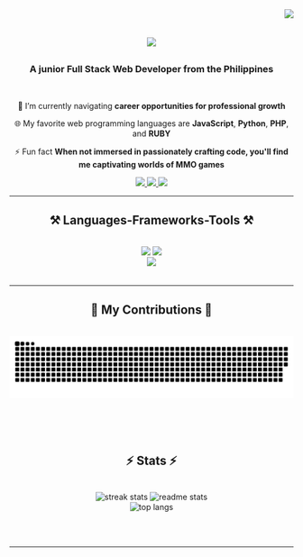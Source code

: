 <img align="right" src="https://visitor-badge.laobi.icu/badge?page_id=llwyd-bot123.llwyd-bot123" />

<h1 align="center">
    <img src="https://readme-typing-svg.herokuapp.com/?font=Righteous&size=35&center=true&vCenter=true&width=500&height=70&duration=2000&lines=Hello+World+👋;+My+name+is+Lloyd!;" />
</h1>

<h3 align="center">A junior Full Stack Web Developer from the Philippines</h3>

<br/>

<div align="center">
 
 🚀 I’m currently navigating **career opportunities for professional growth**
 
 🌐 My favorite web programming languages are **JavaScript**, **Python**, **PHP**, and **RUBY**

 ⚡ Fun fact **When not immersed in passionately crafting code, you'll find me captivating worlds of MMO games**

 </div>

<div align="center"> 
  <a href="mailto:johnlloydvista.basco@bicol-u.edu.ph">
    <img src="https://img.shields.io/badge/Gmail-333333?style=for-the-badge&logo=gmail&logoColor=red" />
  </a>
  <a href="https://www.linkedin.com/in/john-lloyd-basco-3b29ab212" target="_blank">
    <img src="https://img.shields.io/badge/LinkedIn-0077B5?style=for-the-badge&logo=linkedin&logoColor=white" target="_blank" />
  </a>
  <a href="https://profile.indeed.com/p/johnlloydb-rlb4yll" target="_blank">
    <img src="https://img.shields.io/badge/Indeed-FF8C00?style=for-the-badge&logo=indeed&logoColor=white" target="_blank" />
  </a>
</div>

<hr/>
 
<h2 align="center">⚒️ Languages-Frameworks-Tools ⚒️</h2>
<br/>
<div align="center">
    <img src="https://skillicons.dev/icons?i=vue,react,bootstrap,tailwind,wordpress,html,css,vscode,github,git" />
    <img src="https://skillicons.dev/icons?i=javascript,jquery,ruby,php,laravel,python,flask,postgresql,mysql,c" /><br>
    <img src="https://skillicons.dev/icons?i=bsd,linux,windows" /><br>
</div>

<br/>

<hr/>

<div align="center">
  <h2>🌟 My Contributions 🌟</h2>
  <br>
  <img alt="snake eating my contributions" src="https://raw.githubusercontent.com/llwyd-bot123/llwyd-bot123/snake/github-contribution-grid-snake.svg" />
  
  <br/><br/><br/>
</div>

<h2 align="center">⚡ Stats ⚡</h2>
<br>

<div align=center>
  <img width=390 src="https://github-readme-streak-stats-zeta-one.vercel.app/?user=llwyd-bot123&count_private=true&theme=tokyonight&border_radius=10" alt="streak stats"/>
  <img width=390 src="https://github-readme-stats-prsnl.vercel.app/api?username=llwyd-bot123&count_private=true&show_icons=true&theme=tokyonight&rank_icon=github&border_radius=10" alt="readme stats" />
  <br/>
  <img width=325 align="center" src="https://github-readme-stats-prsnl.vercel.app/api/top-langs/?username=llwyd-bot123&hide=HTML&langs_count=8&layout=compact&theme=tokyonight&border_radius=10&size_weight=0.5&count_weight=0.5&exclude_repo=github-readme-stats" alt="top langs" />
</div>

<br/><br/>

<hr/>

<br/>
